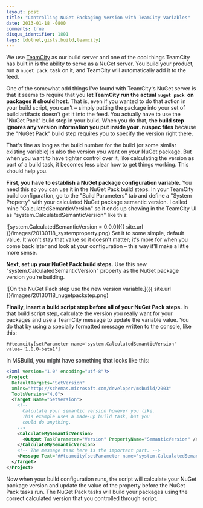 ```yaml
---
layout: post
title: "Controlling NuGet Packaging Version with TeamCity Variables"
date: 2013-01-18 -0800
comments: true
disqus_identifier: 1801
tags: [dotnet,gists,build,teamcity]
---
```

We use [TeamCity](http://www.jetbrains.com/teamcity/) as our build
server and one of the cool things TeamCity has built in is the ability
to serve as a NuGet server. You build your product, run a
`nuget pack `task on it, and TeamCity will automatically add it to the
feed.

One of the somewhat odd things I've found with TeamCity's NuGet server
is that it seems to require that you **let TeamCity run the actual
`nuget pack `on packages it should host**. That is, even if you wanted
to do that action in your build script, you can't – simply putting the
package into your set of build artifacts doesn't get it into the feed.
You actually have to use the "NuGet Pack" build step in your build. When
you do that, **the build step ignores any version information you put
inside your .nuspec files** because the "NuGet Pack" build step requires
you to specify the version right there.

That's fine as long as the build number for the build (or some similar
existing variable) is also the version you want on your NuGet package.
But when you want to have tighter control over it, like calculating the
version as part of a build task, it becomes less clear how to get things
working. This should help you.

**First, you have to establish a NuGet package configuration variable.**
You need this so you can use it in the NuGet Pack build steps. In your
TeamCity build configuration, go to the "Build Parameters" tab and
define a "System Property" with your calculated NuGet package semantic
version. I called mine "CalculatedSemanticVersion" so it ends up showing
in the TeamCity UI as "system.CalculatedSemanticVersion" like this:

![system.CalculatedSemanticVersion = 0.0.0]({{ site.url }}/images/20130118_systemproperty.png)
Set it to some simple, default value. It won't stay that value so it
doesn't matter; it's more for when you come back later and look at your
configuration – this way it'll make a little more sense.

**Next, set up your NuGet Pack build steps.** Use this new
"system.CalculatedSemanticVersion" property as the NuGet package version
you're building.

![On the NuGet Pack step use the new version variable.]({{ site.url }}/images/20130118_nugetpackstep.png)

**Finally, insert a build script step before all of your NuGet Pack
steps.** In that build script step, calculate the version you really
want for your packages and use a TeamCity message to update the variable
value. You do that by using a specially formatted message written to the
console, like this:

`##teamcity[setParameter name='system.CalculatedSemanticVersion' value='1.0.0-beta1']`

In MSBuild, you might have something that looks like this:

```xml
<?xml version="1.0" encoding="utf-8"?>
<Project
  DefaultTargets="SetVersion"
  xmlns="http://schemas.microsoft.com/developer/msbuild/2003"
  ToolsVersion="4.0">
  <Target Name="SetVersion">
    <!--
      Calculate your semantic version however you like.
      This example uses a made-up build task, but you
      could do anything.
    -->
    <CalculateMySemanticVersion>
      <Output TaskParameter="Version" PropertyName="SemanticVersion" />
    </CalculateMySemanticVersion>
    <!-- The message task here is the important part. -->
    <Message Text="##teamcity[setParameter name='system.CalculatedSemanticVersion' value='$(SemanticVersion)']" />
  </Target>
</Project>
```

Now when your build configuration runs, the script will calculate your
NuGet package version and update the value of the property before the
NuGet Pack tasks run. The NuGet Pack tasks will build your packages
using the correct calculated version that you controlled through script.
